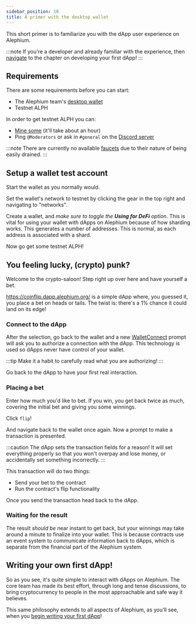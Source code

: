 ```yaml
---
sidebar_position: 10
title: A primer with the desktop wallet
---
```


This short primer is to familiarize you with the dApp user experience on Alephium.

:::note
If you're a developer and already familiar with the experience, then [navigate](/dapps/Developing-Your-First-dApp)
to the chapter on developing your first dApp!
:::

## Requirements

There are some requirements before you can start:

- The Alephium team's [desktop wallet](https://github.com/alephium/desktop-wallet/releases)
- Testnet ALPH

In order to get testnet ALPH you can:

- [Mine some](/mining/Solo-Mining-Guide) (it'll take about an hour)
- Ping `@Moderators` or ask in `#general` on the [Discord server](https://discord.gg/QYWRbkCx)

:::note
There are currently no available [faucets](https://coinmarketcap.com/alexandria/article/what-is-a-crypto-faucet)
due to their nature of being easily drained.
:::

## Setup a wallet test account

Start the wallet as you normally would.

Set the wallet's network to testnet by clicking the gear in the top right and
navigating to "networks".

Create a wallet, and _make sure to toggle the **Using for DeFi** option_. This is
vital for using your wallet with dApps on Alephium because of how sharding works.
This generates a number of addresses. This is normal, as each address is
associated with a shard.

Now go get some testnet ALPH!

## You feeling lucky, (crypto) punk?

Welcome to the crypto-saloon! Step right up over here and have yourself a bet.

https://coinflip.dapp.alephium.org/ is a simple dApp where, you guessed it,
you place a bet on heads or tails. The twist is: there's a 1% chance it could land on
its edge!

### Connect to the dApp

After the selection, go back to the wallet and a new [WalletConnect](https://docs.walletconnect.com/#introduction)
prompt will ask you to authorize a connection with the dApp. This technology is
used so dApps never have control of your wallet.

:::tip
Make it a habit to carefully read what you are authorizing!
:::

Go back to the dApp to have your first real interaction.

### Placing a bet

Enter how much you'd like to bet. If you win, you get back twice as much, covering
the initial bet and giving you some winnings.

Click `flip`!

And navigate back to the wallet once again. Now a prompt to make a transaction is
presented.

:::caution
The dApp sets the transaction fields for a reason! It will set everything properly
so that you won't overpay and lose money, or accidentally set something incorrectly.
:::

This transaction will do two things:

- Send your bet to the contract
- Run the contract's flip functionality

Once you send the transaction head back to the dApp.

### Waiting for the result

The result _should be_ near instant to get back, but your winnings may take around
a minute to finalize into your wallet. This is because contracts use an event
system to communicate information back to dApps, which is separate from the
financial part of the Alephium system.

## Writing your own first dApp!

So as you see, it's quite simple to interact with dApps on Alephium. The core
team has made its best effort, through long and tense discussions, to bring
cryptocurrency to people in the most approachable and safe way it believes.

This same philosophy extends to all aspects of Alephium, as you'll see, when
you [begin writing your first dApp](/dapps/Developing-Your-First-dApp)!
